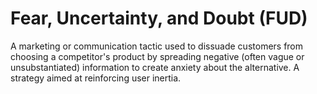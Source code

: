 # Fear, Uncertainty, and Doubt (FUD)

A marketing or communication tactic used to dissuade customers from choosing a competitor's product by spreading negative (often vague or unsubstantiated) information to create anxiety about the alternative. A strategy aimed at reinforcing user inertia.
